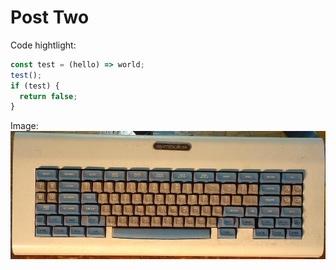 # Post Two

Code hightlight:
```javascript
const test = (hello) => world;
test();
if (test) {
  return false;
}
```

Image:
![keyboard](keyboard.jpg)


